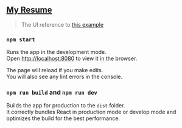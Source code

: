 ## [My Resume](https://yumeishih.github.io/resume/)
> The UI reference to [this example](https://resume.io/examples/electrical-engineer)

### `npm start`

Runs the app in the development mode.<br>
Open [http://localhost:8080](hhttp://localhost:8080) to view it in the browser.

The page will reload if you make edits.<br>
You will also see any lint errors in the console.

### `npm run build`  and  `npm run dev`

Builds the app for production to the `dist` folder.<br>
It correctly bundles React in production mode or develop mode and optimizes the build for the best performance.
